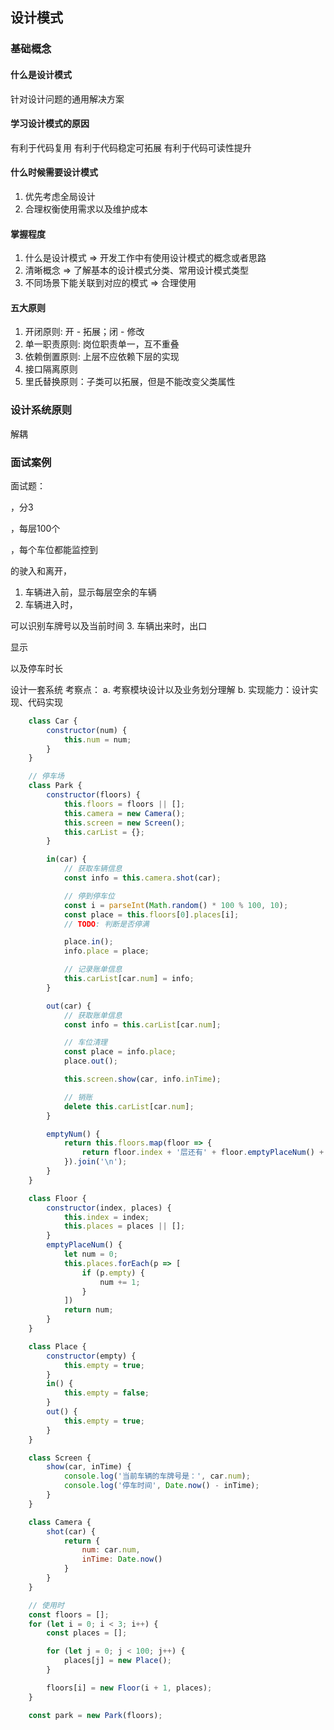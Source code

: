 ## 设计模式
### 基础概念
#### 什么是设计模式
针对设计问题的通用解决方案

#### 学习设计模式的原因
有利于代码复用
有利于代码稳定可拓展
有利于代码可读性提升

#### 什么时候需要设计模式
1. 优先考虑全局设计
2. 合理权衡使用需求以及维护成本

#### 掌握程度
1. 什么是设计模式 => 开发工作中有使用设计模式的概念或者思路
2. 清晰概念 => 了解基本的设计模式分类、常用设计模式类型
3. 不同场景下能关联到对应的模式 => 合理使用

#### 五大原则
1. 开闭原则: 开 - 拓展；闭 - 修改
2. 单一职责原则: 岗位职责单一，互不重叠
3. 依赖倒置原则: 上层不应依赖下层的实现
4. 接口隔离原则
5. 里氏替换原则：子类可以拓展，但是不能改变父类属性

### 设计系统原则
解耦

### 面试案例
面试题：
<!-- 对象集 -->
<!-- 某停车场 -->
，分3
<!-- 层 -->
，每层100个
<!-- 车位 -->
，每个车位都能监控到
<!-- 汽车 -->
的驶入和离开，

<!-- 状态集 -->
1. 车辆进入前，显示每层空余的车辆
2. 车辆进入时，
<!-- 摄像头 -->
可以识别车牌号以及当前时间
3. 车辆出来时，出口
<!-- 显示器 -->
显示
<!-- 数据集 -->
<!-- 车牌号 -->
以及停车时长

设计一套系统
考察点：
a. 考察模块设计以及业务划分理解
b. 实现能力：设计实现、代码实现

```js
    class Car {
        constructor(num) {
            this.num = num;
        }
    }

    // 停车场
    class Park {
        constructor(floors) {
            this.floors = floors || [];
            this.camera = new Camera();
            this.screen = new Screen();
            this.carList = {};
        }

        in(car) {
            // 获取车辆信息
            const info = this.camera.shot(car);

            // 停到停车位
            const i = parseInt(Math.random() * 100 % 100, 10);
            const place = this.floors[0].places[i];
            // TODO: 判断是否停满

            place.in();
            info.place = place;

            // 记录账单信息
            this.carList[car.num] = info;
        }

        out(car) {
            // 获取账单信息
            const info = this.carList[car.num];

            // 车位清理
            const place = info.place;
            place.out();

            this.screen.show(car, info.inTime);

            // 销账
            delete this.carList[car.num];
        }

        emptyNum() {
            return this.floors.map(floor => {
                return floor.index + '层还有' + floor.emptyPlaceNum() + '个空闲车位';
            }).join('\n');
        }
    }

    class Floor {
        constructor(index, places) {
            this.index = index;
            this.places = places || [];
        }
        emptyPlaceNum() {
            let num = 0;
            this.places.forEach(p => [
                if (p.empty) {
                    num += 1;
                }
            ])
            return num;
        }
    }

    class Place {
        constructor(empty) {
            this.empty = true;
        }
        in() {
            this.empty = false;
        }
        out() {
            this.empty = true;
        }
    }

    class Screen {
        show(car, inTime) {
            console.log('当前车辆的车牌号是：', car.num);
            console.log('停车时间', Date.now() - inTime);
        }
    }

    class Camera {
        shot(car) {
            return {
                num: car.num,
                inTime: Date.now()
            }
        }
    }

    // 使用时
    const floors = [];
    for (let i = 0; i < 3; i++) {
        const places = [];

        for (let j = 0; j < 100; j++) {
            places[j] = new Place();
        }

        floors[i] = new Floor(i + 1, places);
    }

    const park = new Park(floors);
```